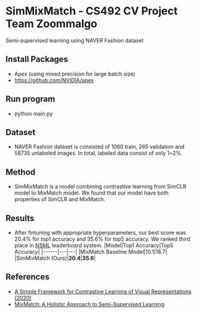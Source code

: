 # SimMixMatch - CS492 CV Project Team Zoommalgo
Semi-supervised learning using NAVER Fashion dataset

## Install Packages
* Apex (using mixed precision for large batch size)
* https://github.com/NVIDIA/apex 

## Run program
* python main.py

## Dataset 
* NAVER Fashion dataset is consisted of 1060 train, 265 validation and 58735 unlabeled images. In total, labeled data consist of only 1~2%.

## Method
* SimMixMatch is a model combining contrastive learning from SimCLR model to MixMatch model. We found that our model have both properties of SimCLR and MixMatch.

## Results
* After fintuning with appropriate hyperparameters, our best score was 20.4% for top1 accuracy and 35.6% for top5 accuracy. We ranked third place in <a href= "https://ai.nsml.navercorp.com/">NSML</a> leaderboard system.
|Model|Top1 Accuracy|Top5 Accuracy|
|------|---|---|
|MixMatch Baseline Model|10.1|18.7|
|SimMixMatch (Ours)|**20.4**|**35.6**|

## References
* <a href = "https://arxiv.org/abs/2002.05709">A Simple Framework for Contrastive Learning of Visual Representations (2020)</a>
* <a href = "https://arxiv.org/abs/1905.02249">MixMatch: A Holistic Approach to Semi-Supervised Learning</a>